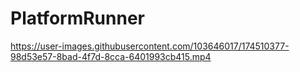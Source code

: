 # PlatformRunner



https://user-images.githubusercontent.com/103646017/174510377-98d53e57-8bad-4f7d-8cca-6401993cb415.mp4

